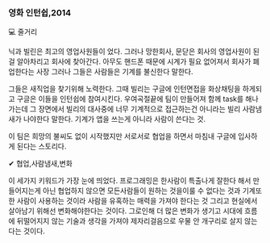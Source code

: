 ### 영화 인턴쉽,2014

💻 줄거리

닉과 빌린은 최고의 영업사원들이 었다. 그러나 망한회사,
문닫은 회사의 영업사원이 된 걸 알아차리고 회사에 찾아간다. 
아무도 핸드폰 때문에 시계가 필요 없어져서 회사가 폐업한다는 사장
그러나 그들은 사람들은 기계를 불신한다 말한다.

그들은 새직업을 찾기위해 노력한다. 그때 빌리는 구글에 인턴면접을 화상채팅을 하게되고 구글은 이들을 인턴쉽에 참여시킨다.
우여곡절끝에 팀이 만들어져 함께 task를 해나가는데 그 장면에서 
빌리의 대사중에 너무 기계적으로 접근하는건 아니라는 빌리 사람냄새가 나야한다 말한다. 기계가 앱을 쓰는게 아니라 사람이 쓴다는 것.

이 팀은 희망의 불씨도 없이 시작했지만 서로서로 협업을 하면서 마침내 구글에 입사하게 된다는 스토리다.

✔ 협업,사람냄새,변화

이 세가지 키워드가 가장 눈에 띄었다. 프로그래밍은 한사람이 특출나게 잘한다 해서 만들어지는게 아닌
협업하지 않으면 모든사람들이 원하는 것을이룰 수 없다는 것과 기계또한 사람이 사용하는 것이라 사람을 유혹하는 매력을 가져야 한다는 것 그리고
현실에서 살아남기 위해선 변화해야한다는 것이다. 그로인해 더 많은 변화가 생기고 시대에 흐름에 뒤떨어지지 않는 기술과 생각을 가져야 제자리걸음으로
우물 안 개구리로 살지 않는다는 것이다.

